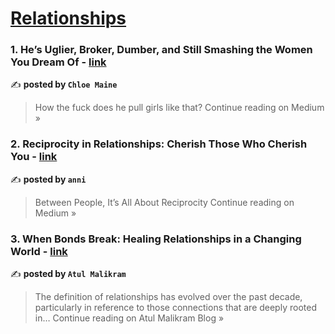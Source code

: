 
<h1><a href=https://medium.com/tag/relationships/recommended target="_blank" rel="noopener noreferrer">Relationships</a></h1>
<h3>1. He’s Uglier, Broker, Dumber, and Still Smashing the Women You Dream Of - <a href="https://medium.com/@babymaine/hes-uglier-broker-dumber-and-still-smashing-the-women-you-dream-of-2468dbd8cba5?source=rss------relationships-5" target="_blank" rel="noopener noreferrer">link</a></h3>

✍️ **posted by `Chloe Maine`**

<blockquote>How the fuck does he pull girls like that?
Continue reading on Medium »</blockquote>

<h3>2. Reciprocity in Relationships: Cherish Those Who Cherish You - <a href="https://medium.com/@blena-lennon/reciprocity-in-relationships-cherish-those-who-cherish-you-394f64d5dea0?source=rss------relationships-5" target="_blank" rel="noopener noreferrer">link</a></h3>

✍️ **posted by `anni`**

<blockquote>Between People, It’s All About Reciprocity
Continue reading on Medium »</blockquote>

<h3>3. When Bonds Break: Healing Relationships in a Changing World - <a href="https://medium.com/atul-malikram/when-bonds-break-healing-relationships-in-a-changing-world-153496c5ed44?source=rss------relationships-5" target="_blank" rel="noopener noreferrer">link</a></h3>

✍️ **posted by `Atul Malikram`**

<blockquote>The definition of relationships has evolved over the past decade, particularly in reference to those connections that are deeply rooted in…
Continue reading on Atul Malikram Blog »</blockquote>

